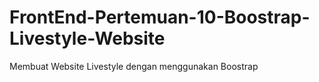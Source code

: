 # FrontEnd-Pertemuan-10-Boostrap-Livestyle-Website
Membuat Website Livestyle dengan menggunakan Boostrap
